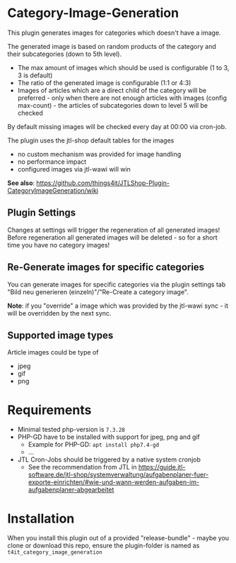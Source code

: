# Category-Image-Generation

This plugin generates images for categories which doesn't have a image.

The generated image is based on random products of the category and their subcategories (down to 5th level).

* The max amount of images which should be used is configurable (1 to 3, 3 is default)
* The ratio of the generated image is configurable (1:1 or 4:3)
* Images of articles which are a direct child of the category will be preferred - only when there are not enough
  articles with images (config max-count) - the articles of subcategories down to level 5 will be checked

By default missing images will be checked every day at 00:00 via cron-job.

The plugin uses the jtl-shop default tables for the images

* no custom mechanism was provided for image handling
* no performance impact
* configured images via jtl-wawi will win

**See also**: https://github.com/things4it/JTLShop-Plugin-CategoryImageGeneration/wiki

## Plugin Settings

Changes at settings will trigger the regeneration of all generated images!
Before regeneration all generated images will be deleted - so for a short time you have no category images!

## Re-Generate images for specific categories

You can generate images for specific categories via the plugin settings tab "Bild neu generieren (einzeln)"/"Re-Create a
category image".

**Note**: if you "override" a image which was provided by the jtl-wawi sync - it will be overridden by the next sync.

## Supported image types

Article images could be type of

* jpeg
* gif
* png

# Requirements

* Minimal tested php-version is ``7.3.28``
* PHP-GD have to be installed with support for jpeg, png and gif
  * Example for PHP-GD: ``apt install php7.4-gd``
  * ...
* JTL Cron-Jobs should be triggered by a native system cronjob
  * See the recommendation from JTL
    in https://guide.jtl-software.de/jtl-shop/systemverwaltung/aufgabenplaner-fuer-exporte-einrichten/#wie-und-wann-werden-aufgaben-im-aufgabenplaner-abgearbeitet

# Installation

When you install this plugin out of a provided "release-bundle" - maybe you clone or download this repo, ensure the
plugin-folder is named as ``t4it_category_image_generation``
